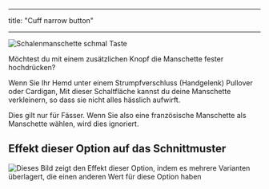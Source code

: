 - - -
title: "Cuff narrow button"
- - -

![Schalenmanschette schmal Taste](./barrelcuffnarrowbutton.svg)

Möchtest du mit einem zusätzlichen Knopf die Manschette fester hochdrücken?

Wenn Sie Ihr Hemd unter einem Strumpfverschluss (Handgelenk) Pullover oder Cardigan, Mit dieser Schaltfläche kannst du deine Manschette verkleinern, so dass sie nicht alles hässlich aufwirft.

<Note>

Dies gilt nur für Fässer. Wenn Sie also eine französische Manschette als Manschette wählen, wird dies ignoriert.

</Note>

## Effekt dieser Option auf das Schnittmuster

![Dieses Bild zeigt den Effekt dieser Option, indem es mehrere Varianten überlagert, die einen anderen Wert für diese Option haben](simon_barrelcuffnarrowbutton_sample.svg "Effect of this option on the pattern")
